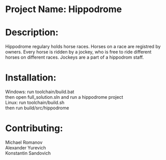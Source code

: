 # Project Name: Hippodrome

# Description: 

Hippodrome regulary holds horse races. Horses on a race are registred by owners. 
Every horse is ridden by a jockey, who is free to ride different horses on different races. 
Jockeys are a part of a hippodrom staff.

# Installation: 
Windows: run toolchain/build.bat</br>
then open full_solution.sln and run a hippodrome project</br>
Linux: run toolchain/build.sh</br>
then run build/src/hippodrome</br>

# Contributing:
Michael Romanov</br>
Alexander Yurevich</br>
Konstantin Sandovich
